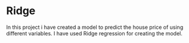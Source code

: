 # Ridge
In this project i have created a model to predict the house price of using different variables. I have used Ridge regression for creating the model.
